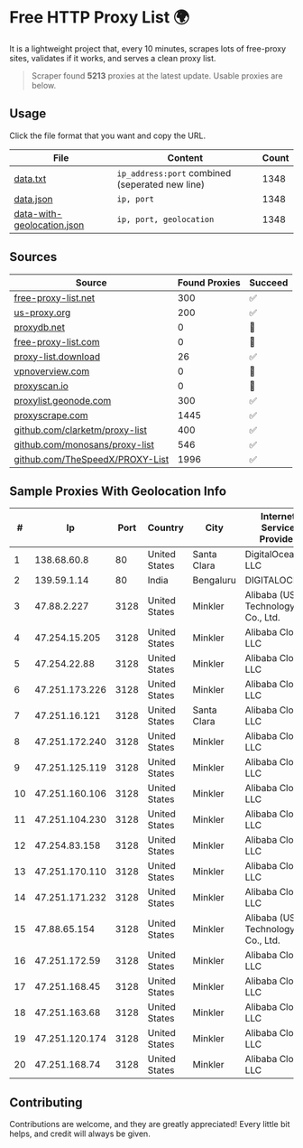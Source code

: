 
# Free HTTP Proxy List 🌍

It is a lightweight project that, every 10 minutes, scrapes lots of free-proxy sites, validates if it works, and serves a clean proxy list.


> Scraper found **5213** proxies at the latest update. Usable proxies are below.

## Usage

Click the file format that you want and copy the URL.


|File|Content|Count|
|----|-------|-----|
|[data.txt](https://raw.githubusercontent.com/themiralay/Proxy-List-World/master/data.txt)|`ip_address:port` combined (seperated new line)|1348|
|[data.json](https://raw.githubusercontent.com/themiralay/Proxy-List-World/master/data.json)|`ip, port`|1348|
|[data-with-geolocation.json](https://raw.githubusercontent.com/themiralay/Proxy-List-World/master/data-with-geolocation.json)|`ip, port, geolocation`|1348|

## Sources

|Source|Found Proxies|Succeed|
|------|-------------|-------|
|[free-proxy-list.net](https://free-proxy-list.net)|300|✅|
|[us-proxy.org](https://www.us-proxy.org)|200|✅|
|[proxydb.net](http://proxydb.net)|0|🚫|
|[free-proxy-list.com](https://free-proxy-list.com/?page=&port=&type%5B%5D=http&type%5B%5D=https&up_time=0&search=Search)|0|🚫|
|[proxy-list.download](https://www.proxy-list.download/HTTP)|26|✅|
|[vpnoverview.com](https://vpnoverview.com/privacy/anonymous-browsing/free-proxy-servers)|0|🚫|
|[proxyscan.io](https://www.proxyscan.io)|0|🚫|
|[proxylist.geonode.com](https://proxylist.geonode.com/api/proxy-list?limit=300&page=1&sort_by=lastChecked&sort_type=desc&protocols=http,https)|300|✅|
|[proxyscrape.com](https://api.proxyscrape.com/v2/?request=displayproxies&protocol=http&timeout=10000&country=all&ssl=all&anonymity=all)|1445|✅|
|[github.com/clarketm/proxy-list](https://raw.githubusercontent.com/clarketm/proxy-list/master/proxy-list-raw.txt)|400|✅|
|[github.com/monosans/proxy-list](https://raw.githubusercontent.com/monosans/proxy-list/main/proxies/http.txt)|546|✅|
|[github.com/TheSpeedX/PROXY-List](https://raw.githubusercontent.com/TheSpeedX/PROXY-List/master/http.txt)|1996|✅|


## Sample Proxies With Geolocation Info

|#|Ip|Port|Country|City|Internet Service Provider|
|-|--|----|-------|----|-------------------------|
|1|138.68.60.8|80|United States|Santa Clara|DigitalOcean, LLC|
|2|139.59.1.14|80|India|Bengaluru|DIGITALOCEAN|
|3|47.88.2.227|3128|United States|Minkler|Alibaba (US) Technology Co., Ltd.|
|4|47.254.15.205|3128|United States|Minkler|Alibaba Cloud LLC|
|5|47.254.22.88|3128|United States|Minkler|Alibaba Cloud LLC|
|6|47.251.173.226|3128|United States|Minkler|Alibaba Cloud LLC|
|7|47.251.16.121|3128|United States|Santa Clara|Alibaba Cloud LLC|
|8|47.251.172.240|3128|United States|Minkler|Alibaba Cloud LLC|
|9|47.251.125.119|3128|United States|Minkler|Alibaba Cloud LLC|
|10|47.251.160.106|3128|United States|Minkler|Alibaba Cloud LLC|
|11|47.251.104.230|3128|United States|Minkler|Alibaba Cloud LLC|
|12|47.254.83.158|3128|United States|Minkler|Alibaba Cloud LLC|
|13|47.251.170.110|3128|United States|Minkler|Alibaba Cloud LLC|
|14|47.251.171.232|3128|United States|Minkler|Alibaba Cloud LLC|
|15|47.88.65.154|3128|United States|Minkler|Alibaba (US) Technology Co., Ltd.|
|16|47.251.172.59|3128|United States|Minkler|Alibaba Cloud LLC|
|17|47.251.168.45|3128|United States|Minkler|Alibaba Cloud LLC|
|18|47.251.163.68|3128|United States|Minkler|Alibaba Cloud LLC|
|19|47.251.120.174|3128|United States|Minkler|Alibaba Cloud LLC|
|20|47.251.168.74|3128|United States|Minkler|Alibaba Cloud LLC|



## Contributing

Contributions are welcome, and they are greatly appreciated! Every
little bit helps, and credit will always be given.

